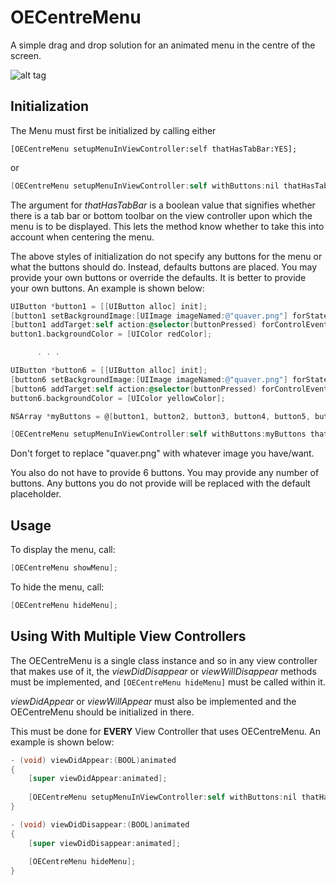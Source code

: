 OECentreMenu
============

A simple drag and drop solution for an animated menu in the centre of the screen.

![alt tag](http://media.tumblr.com/62b2088d895724bd64d51e321dcdfb59/tumblr_inline_n8gxdo0NVt1sbglrf.gif)



## Initialization ##
The Menu must first be initialized by calling either

```smalltalk
[OECentreMenu setupMenuInViewController:self thatHasTabBar:YES];
```

or

```Objective-C
[OECentreMenu setupMenuInViewController:self withButtons:nil thatHasTabBar:YES];
```
The argument for *thatHasTabBar* is a boolean value that signifies whether there is a tab bar or bottom toolbar
on the view controller upon which the menu is to be displayed. This lets the method know whether to take this into account when centering the menu.

The above styles of initialization do not specify any buttons for the menu or what the buttons should do. Instead, defaults buttons are placed. You may provide your own buttons or override the defaults. It is better to provide your own buttons. An example is shown below:

```Objective-C
UIButton *button1 = [[UIButton alloc] init];
[button1 setBackgroundImage:[UIImage imageNamed:@"quaver.png"] forState:UIControlStateNormal];
[button1 addTarget:self action:@selector(buttonPressed) forControlEvents:UIControlEventTouchUpInside];
button1.backgroundColor = [UIColor redColor];

      . . .

UIButton *button6 = [[UIButton alloc] init];
[button6 setBackgroundImage:[UIImage imageNamed:@"quaver.png"] forState:UIControlStateNormal];
[button6 addTarget:self action:@selector(buttonPressed) forControlEvents:UIControlEventTouchUpInside];
button6.backgroundColor = [UIColor yellowColor];

NSArray *myButtons = @[button1, button2, button3, button4, button5, button6];

[OECentreMenu setupMenuInViewController:self withButtons:myButtons thatHasTabBar:YES];
```
Don't forget to replace "quaver.png" with whatever image you have/want.

You also do not have to provide 6 buttons. You may provide any number of buttons. Any buttons you do not provide will be replaced with the default placeholder.

## Usage ##
To display the menu, call:
```Objective-C
[OECentreMenu showMenu];
```
To hide the menu, call:
```Objective-C
[OECentreMenu hideMenu];
```

## Using With Multiple View Controllers ##
The OECentreMenu is a single class instance and so in any view controller that makes use of it, the *viewDidDisappear* or *viewWillDisappear* methods must be implemented, and ```[OECentreMenu hideMenu]``` must be called within it.

*viewDidAppear* or *viewWillAppear* must also be implemented and the OECentreMenu should be initialized in there.

This must be done for **EVERY** View Controller that uses OECentreMenu. An example is shown below:

```Objective-C
- (void) viewDidAppear:(BOOL)animated
{
    [super viewDidAppear:animated];
    
    [OECentreMenu setupMenuInViewController:self withButtons:nil thatHasTabBar:YES];
}

- (void) viewDidDisappear:(BOOL)animated
{
    [super viewDidDisappear:animated];
    
    [OECentreMenu hideMenu];
}
```









